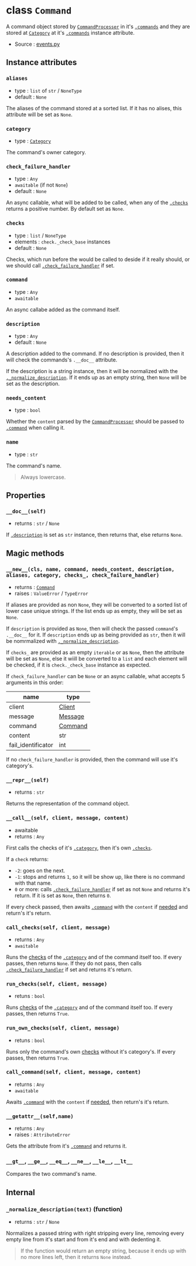 # class `Command`

A command object stored by [`CommandProcesser`](CommandProcesser.md) in it's
[`.commands`](CommandProcesser.md#instance-attributes) and they are stored
at [`Category`](Category.md) at it's [`.commands`](Category.md#commands)
instance attribute.

- Source : [events.py](https://github.com/HuyaneMatsu/hata/blob/master/hata/events.py)

## Instance attributes

### `aliases`

- type : `list` of `str` / `NoneType`
- default : `None`

The aliases of the command stored at a sorted list. If it has no alises, this
attribute will be set as `None`.

### `category`

- type : [`Category`](Category.md)

The command's owner category.

### `check_failure_handler`

- type : `Any`
- `awaitable` (if not `None`)
- default : `None`

An async callable, what will be added to be called, when any of the
[`.checks`](#checks) returns a positive number. By default set as `None`.

### `checks`

- type : `list` / `NoneType`
- elements : `check._check_base` instances
- default : `None`

Checks, which run before the would be called to deside if it really should,
or we should call [`.check_failure_handler`](#check_failure_handler) if set.

### `command`

- type : `Any`
- `awaitable`

An async callabe added as the command itself.

### `description`

- type : `Any`
- default : `None`

A description added to the command. If no description is provided, then it
will check the commands's `.__doc__` attribute.

If the description is a string instance, then it will be normalized with the
[`._normalize_description`](#_normalize_descriptiontext-function). If it
ends up as an empty string, then `None` will be set as the description.

### `needs_content`

- type : `bool`

Whether the `content` parsed by the [`CommandProcesser`](CommandProcesser.md)
should be passed to [`.command`](#command) when calling it.

### `name`

- type : `str`

The command's name.

> Always lowercase.

## Properties

### `__doc__(self)`

- returns : `str` / `None`

If [`.description`](#description) is set as `str` instance, then returns that,
else returns `None`.

## Magic methods

### `__new__(cls, name, command, needs_content, description, aliases, category, checks_, check_failure_handler)`

- returns : [`Command`](Command.md)
- raises : `ValueError` / `TypeError`

If aliases are provided as non `None`, they will be converted to a sorted list
of lower case unique strings. If the list ends up as empty, they will be set
as `None`.

If `description` is provided as `None`, then will check the passed `command`'s
`.__doc__` for it. If `description` ends up as being provided as `str`, then it
will be nomrmalized with
[`._normalize_description`](#_normalize_descriptiontext-function).

If `checks_` are provided as an empty `iterable` or as `None`, then the
attribute will be set as `None`, else it wiill be converted to a `list` and
each element will be checked, if it is `check._check_base` instance as
expected.

If `check_failure_handler` can be `None` or an async callable, what accepts 5
arguments in this order:

| name                  | type                  |
|-----------------------|-----------------------|
| client                | [Client](Client.md)   |
| message               | [Message](Message.md) |
| command               | [Command](Command.md) |
| content               | str                   |
| fail_identificator    | int                   |

If no `check_failure_handler` is provided, then the command will use it's
category's.

### `__repr__(self)`

- returns : `str`

Returns the representation of the command object.

### `__call__(self, client, message, content)`

- awaitable
- returns : `Any`

First calls the checks of it's [`.category`](#category), then it's own
[`.checks`](#checks).

If a `check` returns:
- `-2`: goes on the next.
- `-1`: stops and returns `1`, so it will be show up, like there is no
command with that name.
- `0` or more: calls [`.check_failure_handler`](#check_failure_handler) if set
as not `None` and returns it's return. If it is set as `None`, then returns `0`.

If every check passed, then awaits [`.command`](#command) with the `content`
if [needed](#needs_content) and return's it's return.

### `call_checks(self, client, message)`

- returns : `Any`
- `awaitable`

Runs the [checks](#checks) of the [`.category`](#category) and of the
command itself too. If every passes, then returns `None`. If they do not pass,
then calls [`.check_failure_handler`](#check_failure_handler) if set and
returns it's return.

### `run_checks(self, client, message)`

- retuns : `bool`

Runs [checks](#checks) of the [`.category`](#category) and of the
command itself too. If every passes, then returns `True`.

### `run_own_checks(self, client, message)`

- retuns : `bool`

Runs only the command's own [checks](#checks) without it's category's.
If every passes, then returns `True`.

### `call_command(self, client, message, content)`

- returns : `Any`
- `awaitable`

Awaits [`.command`](#command) with the `content` if [needed](#needs_content),
then return's it's return.

### `__getattr__(self,name)`

- returns : `Any`
- raises : `AttributeError`

Gets the attribute from it's [`.command`](#command) and returns it.

### `__gt__`, `__ge__`, `__eq__`, `__ne__`, `__le__`, `__lt__`

Compares the two command's name.

## Internal

### `_normalize_description(text)` (function)

- returns : `str` / `None`

Normalizes a passed string with right stripping every line, removing every
empty line from it's start and from it's end and with dedenting it.

> If the function would return an empty string, because it ends up with
> no more lines left, then it returns `None` instead.
